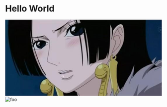 # Hello World
![image](../../../assets/ui/1.png)
<img :src="$withBase('/assets/ui/1.png')" alt="foo">